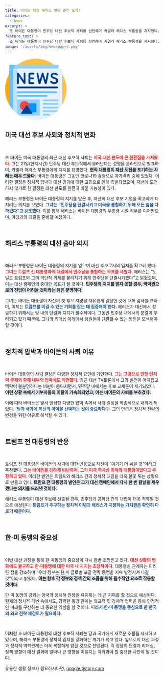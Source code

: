 ```yaml
---
title: 바이든 퇴장 해리스 별의 순간 포착!
categories:
  - News
excerpt: >
  조 바이든 대통령이 민주당 대선 후보직 사퇴를 선언하며 카멀라 해리스 부통령을 지지했다. 대선 불과 107일을 앞두고 전개된 초유의 사태에 양당 간 의미 있는 변화가 예상된다. 해리스, 트럼프와의 대결에서 통합을 다짐하며 민주당의 운명이 걸린 상황이다.
feature_text: >
  조 바이든 대통령이 민주당 대선 후보직 사퇴를 선언하며 카멀라 해리스 부통령을 지지했다. 대선 불과 107일을 앞두고 전개된 초유의 사태에 양당 간 의미 있는 변화가 예상된다. 해리스, 트럼프와의 대결에서 통합을 다짐하며 민주당의 운명이 걸린 상황이다.
image: '/assets/img/newspaper.png'
---
```


<p><img src="/assets/img/newspaper.png" alt="kimp 속보" /></p>

<h2 data-ke-size="size26">미국 대선 후보 사퇴와 정치적 변화</h2>

<p data-ke-size="size16">&nbsp;</p>

<p>조 바이든 미국 대통령의 최근 대선 후보직 사퇴는 <b><span style="color: #ee2323;">미국 대선 판도에 큰 전환점을 가져왔다</span></b>. 그는 21일(현지시간) 민주당 대선 후보직에서 물러난다는 성명을 온라인으로 발표하며, 카멀라 해리스 부통령에게 지지를 표명했다. <b><span style="background-color: #21538527;">현직 대통령이 재선 도전을 포기하는 사례는 매우 드물다.</span></b> 바이든 대통령은 그동안 코로나19 감염으로 자가격리 중에 있었다. 이러한 결정은 정치적 압박과 대선 경과에 대한 고민으로 인해 촉발되었으며, 재선에 도전하지 않기로 한 결정은 대선 판도를 완전히 바꿀 가능성이 있다.</p>

<p>해리스 부통령은 바이든 대통령의 지지를 받은 후, 자신의 대선 후보 지명을 확고하게 다지려는 의지를 보였다. <b><span style="color: #1a5490;">그녀는 “민주당을 단결시키고 미국을 통합하기 위해 모든 힘을 다하겠다”고 강조했다.</span></b> 이를 통해 해리스는 바이든 대통령의 부통령 시절 직무를 이어받으며, 야당과의 대결을 준비할 예정이다.</p>

<p data-ke-size="size16">&nbsp;</p>

<h2 data-ke-size="size26">해리스 부통령의 대선 출마 의지</h2>

<p data-ke-size="size16">&nbsp;</p>

<p>해리스 부통령은 바이든 대통령의 지지를 얻으며 대선 후보로서의 입지를 확고히 했다. <b><span style="color: #ee2323;">그녀는 트럼프 전 대통령과의 대결에서 민주당을 통합하는 목표를 세웠다</span></b>. 해리스는 “도널드 트럼프와 그의 극단적 의제를 물리치기 위해 민주당을 단결시키겠다”고 밝혔으며, 이는 대선 캠페인의 중대한 목표가 될 것이다. <b><span style="background-color: #21538527;">민주당의 지지를 받지 못할 경우, 백악관으로의 진입이 어려울 것이라는 점은 분명하다.</span></b></p>

<p>그녀는 바이든 대통령이 자신의 첫 후보 지명을 자유롭게 결정한 것에 대해 감사를 표하며, 이제는 <b><span style="color: #1a5490;">트럼프를 이길 수 있는 기회를 잡는 데 집중해야 한다.</span></b> 해리스가 대선에서 성공하기 위해서는 당 내의 단결과 지지가 필수적이다. 그동안 민주당 내에서의 분열이 우려되고 있기 때문에, 그녀의 리더십 아래에서 당원들이 단결할 수 있는 방안을 모색해야 할 것이다.</p>

<p data-ke-size="size16">&nbsp;</p>

<h2 data-ke-size="size26">정치적 압박과 바이든의 사퇴 이유</h2>

<p data-ke-size="size16">&nbsp;</p>

<p>바이든 대통령의 사퇴 결정은 다양한 정치적 요인에 기인한다. <b><span style="color: #ee2323;">그는 고령으로 인한 인지력 문제와 함께 내부의 압박에도 직면했다</span></b>. 최근 대선 TV토론에서 그의 발언이 어지럽고 맥락이 불분명하다는 비판이 쏟아지면서, 민주당 내에서는 후보 교체론이 제기되었다. <b><span style="background-color: #21538527;">이런 상황 속에서 기부자들의 이탈이 가속화되었고, 이는 바이든의 사퇴를 부추겼다.</span></b></p>

<p>이에 따라 바이든은 앞서 언급한 다양한 압박 속에서 사퇴 결정을 최종적으로 내리게 되었다. '<b><span style="color: #1a5490;">당과 국가에 최선의 이익을 선택하는 것이 중요하다</span></b>'는 그의 언급은 정치적 전략의 변경을 위한 이유로 해석될 수 있다.</p>

<p data-ke-size="size16">&nbsp;</p>

<h2 data-ke-size="size26">트럼프 전 대통령의 반응</h2>

<p data-ke-size="size16">&nbsp;</p>

<p>트럼프 전 대통령은 바이든의 사퇴에 대한 반응으로 자신이 “이기기 더 쉬울 것”이라고 주장했다. <b><span style="color: #ee2323;">그는 바이든을 강하게 비난하며, 그가 미국 역사상 최악의 대통령이었다고 주장하고 있다</span></b>. 이러한 발언은 트럼프와 해리스 간의 정치적 대결을 더욱 불꽃 튀는 상황으로 만들고 있다. <b><span style="background-color: #21538527;">트럼프 전 대통령의 발언은 그가 대선 캠페인에서 다시 한 번 칼날을 세우겠다는 의지를 드러낸 것이다.</span></b></p>

<p>해리스 부통령이 대선 후보에 선출될 경우, 민주당과 공화당 간의 대립이 더욱 격화될 것으로 예상된다. <b><span style="color: #1a5490;">트럼프가 추구하는 정치적 이념과 해리스가 지향하는 가치관은 확연히 다르기 때문이다.</span></b></p>

<p data-ke-size="size16">&nbsp;</p>

<h2 data-ke-size="size26">한·미 동맹의 중요성</h2>

<p data-ke-size="size16">&nbsp;</p>

<p>이번 대선 과정을 통해 한·미동맹의 중요성이 다시 한번 조명받고 있다. <b><span style="color: #ee2323;">대선 상황의 변화에도 불구하고 한·미동맹에 대한 미국 내 지지는 초당적이다.</span></b> 대통령실 관계자는 이러한 점을 강조하며 “우리 정부는 한·미 글로벌 포괄 전략 동맹을 지속 발전시켜 나갈 것”이라고 밝혔다. <b><span style="background-color: #21538527;">이는 향후 각 정부와 정책 간의 조율을 위해 필수적인 요소로 작용할 것이다.</span></b></p>

<p>한·미 동맹의 강화는 양국의 정치적 안정을 유지하는 데 큰 기여를 할 것으로 예상된다. 현재의 정치적 격변 속에서도, 강력한 동맹 관계는 외교적 및 경제적 협력을 통해 안정적인 미래를 구상하는 데 중요한 역할을 할 것이다. <b><span style="color: #1a5490;">따라서 한·미 동맹을 중심으로 한 한국의 외교 전략 재검토가 필요하다.</span></b></p>

<p data-ke-size="size16">&nbsp;</p>

<p>이처럼 조 바이든 대통령의 대선 후보직 사퇴는 당과 국가에게 새로운 흐름을 제시하고 있으며, 해리스 부통령의 정치적 입지를 강화하는 계기가 되고 있다. 앞으로의 대선 과정과 정치적 역학관계는 더욱 복잡하게 얽힐 것으로 전망된다. 각 정당의 단결과 리더십, 정책 방향이 대선 결과에 얼마나 큰 영향을 미칠지는 지켜봐야 할 중요한 사안이 될 것이다.</p>
유용한 생활 정보가 필요하시다면, <a href="https://qoogle.tistory.com" rel="dofollow">qoogle.tistory.com</a>


